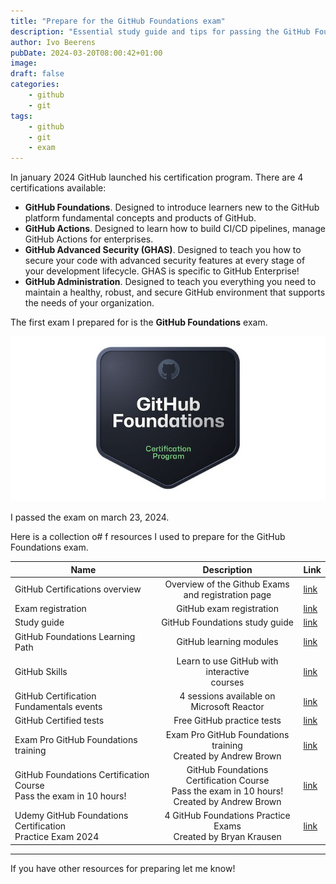 ```yaml
---
title: "Prepare for the GitHub Foundations exam"
description: "Essential study guide and tips for passing the GitHub Foundations certification."
author: Ivo Beerens
pubDate: 2024-03-20T08:00:42+01:00
image: 
draft: false
categories:
    - github
    - git
tags:
    - github
    - git
    - exam
---
```


In january 2024 GitHub launched his certification program. There are 4 certifications available:

- **GitHub Foundations**. Designed to introduce learners new to the GitHub platform fundamental concepts and products of GitHub.
- **GitHub Actions**. Designed to learn how to build CI/CD pipelines, manage GitHub Actions for enterprises.
- **GitHub Advanced Security (GHAS)**. Designed to teach you how to secure your code with advanced security features at every stage of your development lifecycle. GHAS is specific to GitHub Enterprise!
- **GitHub Administration**. Designed to teach you everything you need to maintain a healthy, robust, and secure GitHub environment that supports the needs of your organization. 

The first exam I prepared for is the **GitHub Foundations** exam.

![ghfoundations](images/ghfoundations.jpeg)

I passed the exam on march 23, 2024.

Here is a collection o# f resources I used to prepare for the GitHub Foundations exam.

|**Name** | **Description** | **Link** | 
| --- | :---: | --- | 
| GitHub Certifications overview | Overview of the Github Exams <br/> and registration page |  [link](https://resources.github.com/learn/certifications/)
| Exam registration | GitHub exam registration | [link](https://examregistration.github.com/) |
| Study guide | GitHub Foundations study guide | [link](https://assets.ctfassets.net/wfutmusr1t3h/1kmMx7AwI4qH8yIZgOmQlP/79e6ff1dfdee589d84a24dd763b1eef7/github-foundations-exam-study-guide__1_.pdf) |
| GitHub Foundations Learning Path | GitHub learning modules |  [link](https://aka.ms/learn/github-foundations) | 
| GitHub Skills | Learn to use GitHub with interactive <br/> courses | [link](https://skills.github.com/)
| GitHub Certification Fundamentals events | 4 sessions available on Microsoft Reactor<br/> | [link](https://www.youtube.com/@MicrosoftReactor/search?query=github) |
| GitHub Certified tests | Free GitHub practice tests | [link](https://ghcertified.com/) |
| Exam Pro GitHub Foundations training | Exam Pro GitHub Foundations training <br/> Created by Andrew Brown | [link](https://www.exampro.co/github-foundations) 
| GitHub Foundations Certification Course <br/> Pass the exam in 10 hours! | GitHub Foundations Certification Course <br/> Pass the exam in 10 hours! <br/> Created by Andrew Brown | [link](https://youtu.be/Jdc0i7RcBv8?si=qLh345Hjupre41qk)
| Udemy GitHub Foundations Certification <br/> Practice Exam 2024 | 4 GitHub Foundations Practice Exams <br/> Created by Bryan Krausen | [link](https://www.udemy.com/course/github-foundations/) |
---

If you have other resources for preparing let me know!